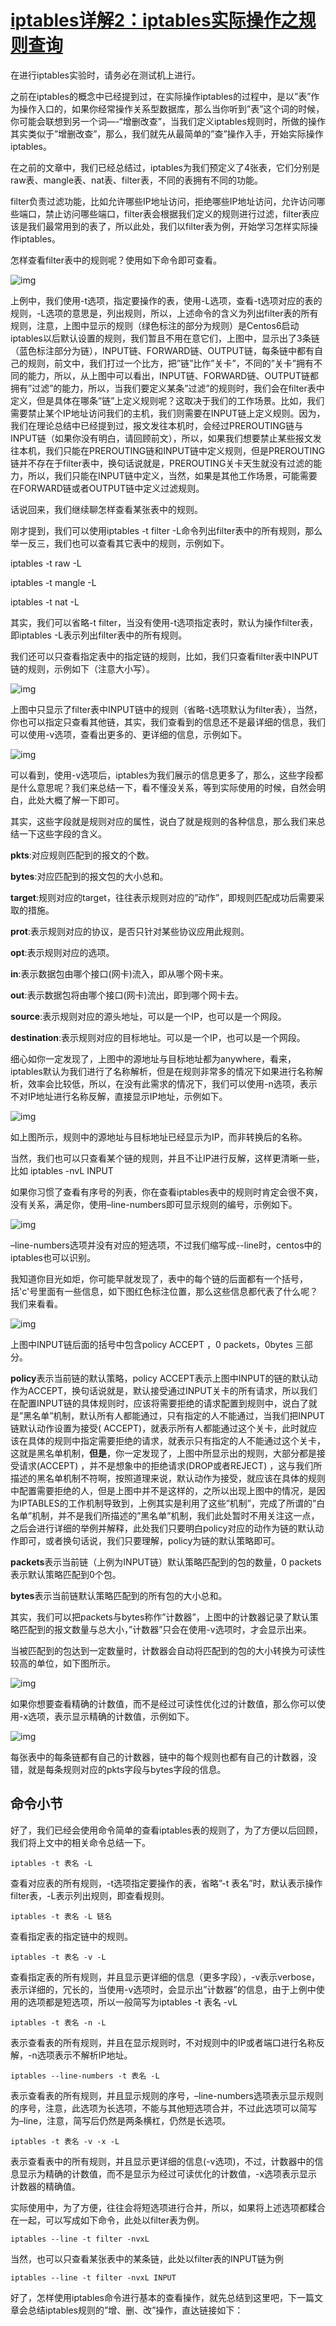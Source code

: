 # [iptables详解2：iptables实际操作之规则查询](https://www.zsythink.net/archives/1493)

在进行iptables实验时，请务必在测试机上进行。

之前在iptables的概念中已经提到过，在实际操作iptables的过程中，是以”表”作为操作入口的，如果你经常操作关系型数据库，那么当你听到”表”这个词的时候，你可能会联想到另一个词—-“增删改查”，当我们定义iptables规则时，所做的操作其实类似于”增删改查”，那么，我们就先从最简单的”查”操作入手，开始实际操作iptables。

在之前的文章中，我们已经总结过，iptables为我们预定义了4张表，它们分别是raw表、mangle表、nat表、filter表，不同的表拥有不同的功能。

filter负责过滤功能，比如允许哪些IP地址访问，拒绝哪些IP地址访问，允许访问哪些端口，禁止访问哪些端口，filter表会根据我们定义的规则进行过滤，filter表应该是我们最常用到的表了，所以此处，我们以filter表为例，开始学习怎样实际操作iptables。

怎样查看filter表中的规则呢？使用如下命令即可查看。

![img](./images/041317_0547_1.png)

上例中，我们使用-t选项，指定要操作的表，使用-L选项，查看-t选项对应的表的规则，-L选项的意思是，列出规则，所以，上述命令的含义为列出filter表的所有规则，注意，上图中显示的规则（绿色标注的部分为规则）是Centos6启动iptables以后默认设置的规则，我们暂且不用在意它们，上图中，显示出了3条链（蓝色标注部分为链），INPUT链、FORWARD链、OUTPUT链，每条链中都有自己的规则，前文中，我们打过一个比方，把”链”比作”关卡”，不同的”关卡”拥有不同的能力，所以，从上图中可以看出，INPUT链、FORWARD链、OUTPUT链都拥有”过滤”的能力，所以，当我们要定义某条”过滤”的规则时，我们会在filter表中定义，但是具体在哪条”链”上定义规则呢？这取决于我们的工作场景。比如，我们需要禁止某个IP地址访问我们的主机，我们则需要在INPUT链上定义规则。因为，我们在理论总结中已经提到过，报文发往本机时，会经过PREROUTING链与INPUT链（如果你没有明白，请回顾前文），所以，如果我们想要禁止某些报文发往本机，我们只能在PREROUTING链和INPUT链中定义规则，但是PREROUTING链并不存在于filter表中，换句话说就是，PREROUTING关卡天生就没有过滤的能力，所以，我们只能在INPUT链中定义，当然，如果是其他工作场景，可能需要在FORWARD链或者OUTPUT链中定义过滤规则。

话说回来，我们继续聊怎样查看某张表中的规则。

刚才提到，我们可以使用iptables -t filter -L命令列出filter表中的所有规则，那么举一反三，我们也可以查看其它表中的规则，示例如下。

iptables -t raw -L

iptables -t mangle -L

iptables -t nat -L

其实，我们可以省略-t filter，当没有使用-t选项指定表时，默认为操作filter表，即iptables -L表示列出filter表中的所有规则。

我们还可以只查看指定表中的指定链的规则，比如，我们只查看filter表中INPUT链的规则，示例如下（注意大小写）。

![img](./images/041317_0547_2.png)

上图中只显示了filter表中INPUT链中的规则（省略-t选项默认为filter表），当然，你也可以指定只查看其他链，其实，我们查看到的信息还不是最详细的信息，我们可以使用-v选项，查看出更多的、更详细的信息，示例如下。

![img](./images/041317_0547_3.png)

可以看到，使用-v选项后，iptables为我们展示的信息更多了，那么，这些字段都是什么意思呢？我们来总结一下，看不懂没关系，等到实际使用的时候，自然会明白，此处大概了解一下即可。

其实，这些字段就是规则对应的属性，说白了就是规则的各种信息，那么我们来总结一下这些字段的含义。

**pkts**:对应规则匹配到的报文的个数。

**bytes**:对应匹配到的报文包的大小总和。

**target**:规则对应的target，往往表示规则对应的”动作”，即规则匹配成功后需要采取的措施。

**prot**:表示规则对应的协议，是否只针对某些协议应用此规则。

**opt**:表示规则对应的选项。

**in**:表示数据包由哪个接口(网卡)流入，即从哪个网卡来。

**out**:表示数据包将由哪个接口(网卡)流出，即到哪个网卡去。

**source**:表示规则对应的源头地址，可以是一个IP，也可以是一个网段。

**destination**:表示规则对应的目标地址。可以是一个IP，也可以是一个网段。

细心如你一定发现了，上图中的源地址与目标地址都为anywhere，看来，iptables默认为我们进行了名称解析，但是在规则非常多的情况下如果进行名称解析，效率会比较低，所以，在没有此需求的情况下，我们可以使用-n选项，表示不对IP地址进行名称反解，直接显示IP地址，示例如下。

![img](./images/041317_0547_4.png)

如上图所示，规则中的源地址与目标地址已经显示为IP，而非转换后的名称。

当然，我们也可以只查看某个链的规则，并且不让IP进行反解，这样更清晰一些，比如 iptables -nvL INPUT

如果你习惯了查看有序号的列表，你在查看iptables表中的规则时肯定会很不爽，没有关系，满足你，使用–line-numbers即可显示规则的编号，示例如下。

![img](./images/041317_0547_5.png)

–line-numbers选项并没有对应的短选项，不过我们缩写成--line时，centos中的iptables也可以识别。

我知道你目光如炬，你可能早就发现了，表中的每个链的后面都有一个括号，括'c'号里面有一些信息，如下图红色标注位置，那么这些信息都代表了什么呢？我们来看看。

![img](./images/041317_0547_6.png)

上图中INPUT链后面的括号中包含policy ACCEPT ，0 packets，0bytes 三部分。

**policy**表示当前链的默认策略，policy
ACCEPT表示上图中INPUT的链的默认动作为ACCEPT，换句话说就是，默认接受通过INPUT关卡的所有请求，所以我们在配置INPUT链的具体规则时，应该将需要拒绝的请求配置到规则中，说白了就是”黑名单”机制，默认所有人都能通过，只有指定的人不能通过，当我们把INPUT链默认动作设置为接受(
ACCEPT)，就表示所有人都能通过这个关卡，此时就应该在具体的规则中指定需要拒绝的请求，就表示只有指定的人不能通过这个关卡，这就是黑名单机制，**但是**，你一定发现了，上图中所显示出的规则，大部分都是接受请求(ACCEPT)
，并不是想象中的拒绝请求(DROP或者REJECT)
，这与我们所描述的黑名单机制不符啊，按照道理来说，默认动作为接受，就应该在具体的规则中配置需要拒绝的人，但是上图中并不是这样的，之所以出现上图中的情况，是因为IPTABLES的工作机制导致到，上例其实是利用了这些”机制”，完成了所谓的”白名单”机制，并不是我们所描述的”黑名单”机制，我们此处暂时不用关注这一点，之后会进行详细的举例并解释，此处我们只要明白policy对应的动作为链的默认动作即可，或者换句话说，我们只要理解，policy为链的默认策略即可。

**packets**表示当前链（上例为INPUT链）默认策略匹配到的包的数量，0 packets表示默认策略匹配到0个包。

**bytes**表示当前链默认策略匹配到的所有包的大小总和。

其实，我们可以把packets与bytes称作”计数器”，上图中的计数器记录了默认策略匹配到的报文数量与总大小，”计数器”只会在使用-v选项时，才会显示出来。

当被匹配到的包达到一定数量时，计数器会自动将匹配到的包的大小转换为可读性较高的单位，如下图所示。

![img](./images/041317_0547_7.png)

如果你想要查看精确的计数值，而不是经过可读性优化过的计数值，那么你可以使用-x选项，表示显示精确的计数值，示例如下。

![img](./images/041317_0547_8.png)

每张表中的每条链都有自己的计数器，链中的每个规则也都有自己的计数器，没错，就是每条规则对应的pkts字段与bytes字段的信息。

## 命令小节

好了，我们已经会使用命令简单的查看iptables表的规则了，为了方便以后回顾，我们将上文中的相关命令总结一下。

```
iptables -t 表名 -L
```

查看对应表的所有规则，-t选项指定要操作的表，省略”-t 表名”时，默认表示操作filter表，-L表示列出规则，即查看规则。

```
iptables -t 表名 -L 链名
```

查看指定表的指定链中的规则。

```
iptables -t 表名 -v -L
```

查看指定表的所有规则，并且显示更详细的信息（更多字段），-v表示verbose，表示详细的，冗长的，当使用-v选项时，会显示出”计数器”的信息，由于上例中使用的选项都是短选项，所以一般简写为iptables -t 表名 -vL

```
iptables -t 表名 -n -L
```

表示查看表的所有规则，并且在显示规则时，不对规则中的IP或者端口进行名称反解，-n选项表示不解析IP地址。

```
iptables --line-numbers -t 表名 -L
```

表示查看表的所有规则，并且显示规则的序号，–line-numbers选项表示显示规则的序号，注意，此选项为长选项，不能与其他短选项合并，不过此选项可以简写为–line，注意，简写后仍然是两条横杠，仍然是长选项。

```
iptables -t 表名 -v -x -L
```

表示查看表中的所有规则，并且显示更详细的信息(-v选项)，不过，计数器中的信息显示为精确的计数值，而不是显示为经过可读优化的计数值，-x选项表示显示计数器的精确值。

实际使用中，为了方便，往往会将短选项进行合并，所以，如果将上述选项都糅合在一起，可以写成如下命令，此处以filter表为例。

```
iptables --line -t filter -nvxL
```

当然，也可以只查看某张表中的某条链，此处以filter表的INPUT链为例

```
iptables --line -t filter -nvxL INPUT
```

好了，怎样使用iptables命令进行基本的查看操作，就先总结到这里吧，下一篇文章会总结iptables规则的”增、删、改”操作，直达链接如下：